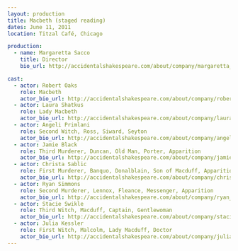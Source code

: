 ```yaml
---
layout: production
title: Macbeth (staged reading)
dates: June 11, 2011
location: Titzal Café, Chicago

production:
  - name: Margaretta Sacco
    title: Director
    bio_url: http://accidentalshakespeare.com/about/company/margaretta_sacco

cast:
  - actor: Robert Oaks
    role: Macbeth
    actor_bio_url: http://accidentalshakespeare.com/about/company/robert_oaks
  - actor: Laura Shatkus
    role: Lady Macbeth
    actor_bio_url: http://accidentalshakespeare.com/about/company/laura_shatkus
  - actor: Angeli Primlani
    role: Second Witch, Ross, Siward, Seyton
    actor_bio_url: http://accidentalshakespeare.com/about/company/angeli_primlani
  - actor: Jamie Black
    role: Third Murderer, Duncan, Old Man, Porter, Apparition
    actor_bio_url: http://accidentalshakespeare.com/about/company/jamie_black
  - actor: Christa Sablic
    role: First Murderer, Banquo, Donalblain, Son of Macduff, Apparition
    actor_bio_url: http://accidentalshakespeare.com/about/company/christa_sablic
  - actor: Ryan Simmons
    role: Second Murderer, Lennox, Fleance, Messenger, Apparition
    actor_bio_url: http://accidentalshakespeare.com/about/company/ryan_simmons
  - actor: Stacie Swikle
    role: Third Witch, Macduff, Captain, Gentlewoman
    actor_bio_url: http://accidentalshakespeare.com/about/company/stacie_swikle
  - actor: Julia Kessler
    role: First Witch, Malcolm, Lady Macduff, Doctor
    actor_bio_url: http://accidentalshakespeare.com/about/company/julia_kessler
---
```




